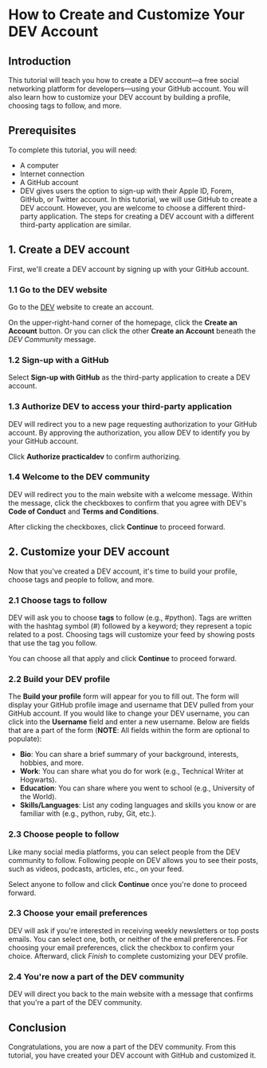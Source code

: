 # How to Create and Customize Your DEV Account

## Introduction

This tutorial will teach you how to create a DEV account—a free social networking platform for developers—using your GitHub account. You will also learn how to customize your DEV account by building a profile, choosing tags to follow, and more.

## Prerequisites

To complete this tutorial, you will need:

- A computer
- Internet connection
- A GitHub account
- DEV gives users the option to sign-up with their Apple ID, Forem, GitHub, or Twitter account. In this tutorial, we will use GitHub to create a DEV account. However, you are welcome to choose a different third-party application. The steps for creating a DEV account with a different third-party application are similar.

## 1. Create a DEV account

First, we'll create a DEV account by signing up with your GitHub account.

### 1.1 Go to the DEV website

Go to the [DEV](dev.to) website to create an account.

On the upper-right-hand corner of the homepage, click the **Create an Account** button. Or you can click the other **Create an Account** beneath the _DEV Community_ message.

### 1.2 Sign-up with a GitHub

Select **Sign-up with GitHub** as the third-party application to create a DEV account.

### 1.3 Authorize DEV to access your third-party application

DEV will redirect you to a new page requesting authorization to your GitHub account. By approving the authorization, you allow DEV to identify you by your GitHub account.

Click **Authorize practicaldev** to confirm authorizing.

### 1.4 Welcome to the DEV community

DEV will redirect you to the main website with a welcome message. Within the message, click the checkboxes to confirm that you agree with DEV's **Code of Conduct** and **Terms and Conditions**.

After clicking the checkboxes, click **Continue** to proceed forward.

## 2. Customize your DEV account

Now that you've created a DEV account, it's time to build your profile, choose tags and people to follow, and more.

### 2.1 Choose tags to follow

DEV will ask you to choose **tags** to follow (e.g., #python). Tags are written with the hashtag symbol (#) followed by a keyword; they represent a topic related to a post. Choosing tags will customize your feed by showing posts that use the tag you follow.

You can choose all that apply and click **Continue** to proceed forward.

### 2.2 Build your DEV profile

The **Build your profile** form will appear for you to fill out. The form will display your GitHub profile image and username that DEV pulled from your GitHub account. If you would like to change your DEV username, you can click into the **Username** field and enter a new username. Below are fields that are a part of the form (**NOTE**: All fields within the form are optional to populate):

- **Bio**: You can share a brief summary of your background, interests, hobbies, and more.
- **Work**: You can share what you do for work (e.g., Technical Writer at Hogwarts).
- **Education**: You can share where you went to school (e.g., University of the World).
- **Skills/Languages**: List any coding languages and skills you know or are familiar with (e.g., python, ruby, Git, etc.).

### 2.3 Choose people to follow

Like many social media platforms, you can select people from the DEV community to follow. Following people on DEV allows you to see their posts, such as videos, podcasts, articles, etc., on your feed.

Select anyone to follow and click **Continue** once you're done to proceed forward.

### 2.3 Choose your email preferences

DEV will ask if you're interested in receiving weekly newsletters or top posts emails. You can select one, both, or neither of the email preferences. For choosing your email preferences, click the checkbox to confirm your choice. Afterward, click _Finish_ to complete customizing your DEV profile.

### 2.4 You're now a part of the DEV community

DEV will direct you back to the main website with a message that confirms that you're a part of the DEV community.

## Conclusion

Congratulations, you are now a part of the DEV community. From this tutorial, you have created your DEV account with GitHub and customized it.

